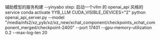 辅助模型的服务构建 --yinyabo
step: 启动一个vllm 的 openai_api 风格的service
conda activate YYB_LLM
CUDA_VISIBLE_DEVICES="2" python openai_api_server.py     --model "/media/nfs2/xz_yyb/xz/xz_new/xchat_component/checkpoints_xchat_component_merged/checkpoint-2400" --port 17401 --gpu-memory-utilization 0.2    --max-log-len 20